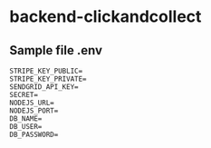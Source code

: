 # backend-clickandcollect

## Sample file .env

```
STRIPE_KEY_PUBLIC=
STRIPE_KEY_PRIVATE=
SENDGRID_API_KEY=
SECRET=
NODEJS_URL=
NODEJS_PORT=
DB_NAME=
DB_USER=
DB_PASSWORD=
```
